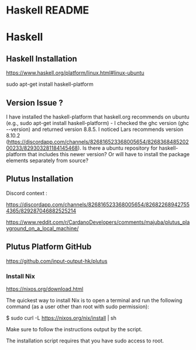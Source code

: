 # Haskell README


# Haskell

## Haskell Installation

https://www.haskell.org/platform/linux.html#linux-ubuntu

 sudo apt-get install haskell-platform

## Version Issue ?

I have installed the haskell-platform that haskell.org recommends on ubuntu (e.g., sudo apt-get install haskell-platform) - I checked the ghc version (ghc --version) and returned version 8.8.5. I noticed Lars recommends version 8.10.2 (https://discordapp.com/channels/826816523368005654/826836848520200233/829303281184145468). 
Is there a ubuntu repository for haskell-platform that includes this newer version? Or will have to install the package elements separately from source?

## Plutus Installation

Discord context :

https://discordapp.com/channels/826816523368005654/826822689427554365/829287046882525214

https://www.reddit.com/r/CardanoDevelopers/comments/majuba/plutus_playground_on_a_local_machine/

## Plutus Platform GitHub

https://github.com/input-output-hk/plutus

### Install Nix

https://nixos.org/download.html

The quickest way to install Nix is to open a terminal and run the following command (as a user other than root with sudo permission):

$ sudo curl -L https://nixos.org/nix/install | sh

Make sure to follow the instructions output by the script.

The installation script requires that you have sudo access to root.
